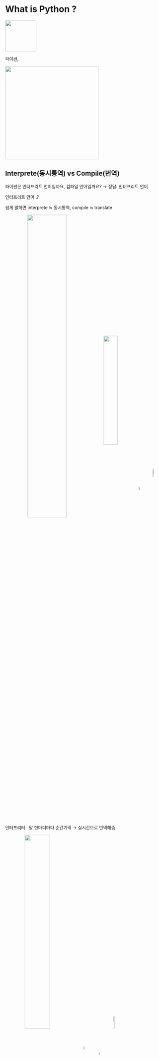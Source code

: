 # What is Python ?

<img src="https://www.python.org/static/community_logos/python-logo-master-v3-TM-flattened.png" height="100">

파이썬,

<img src="https://upload.wikimedia.org/wikipedia/ko/4/49/WeWantToKnow.jpg" width="300">

## Interprete(동시통역) vs Compile(번역)

파이썬은 인터프리트 언어일까요, 컴파일 언어일까요? → 정답: 인터프리트 언어

인터프리트 언어..?

쉽게 말하면 interprete ≒ 동시통역, compile ≒ translate

<p align="center">
  <img src="https://github.com/cho-hyeonjin/python-algorithm-first-step/assets/78816754/24d50d45-47cf-475b-bf5c-02eb5783f09a" width="50%" align="center" />
  <img src="https://logos-world.net/wp-content/uploads/2021/10/Python-Symbol.png" width="30%" align="center" />
  <img src="https://upload.wikimedia.org/wikipedia/commons/6/6a/JavaScript-logo.png" width="5%" align="center" />
  &nbsp;
  <img src="https://brandslogos.com/wp-content/uploads/images/java-logo-1.png" width="8%" align="center" />
</p>

인터프리터 : 말 한마디마다 순간기억 → 실시간으로 번역해줌

<p align="center">
  <img src="https://github.com/cho-hyeonjin/python-algorithm-first-step/assets/78816754/dc33dba9-a8df-4bec-8653-e9c11868a743" width="40%" align="center" />
  &nbsp;
  &nbsp;
  &nbsp;
  &nbsp;
  <img src="https://i.namu.wiki/i/KcqDuQYTxNpUcLIMZTg28QXse0XiWx1G7K68kYYCo1GuhoHmhB_V8Qe9odGGt0BH9-0nQZTN53WXTNpDmwVfWQ.svg" width="5%" align="center" />
  &nbsp;
  &nbsp;
  &nbsp;
  <img src="https://upload.wikimedia.org/wikipedia/commons/thumb/1/18/ISO_C%2B%2B_Logo.svg/612px-ISO_C%2B%2B_Logo.svg.png" width="4%" align="center" />
  &nbsp;
  <img src="https://go.dev/blog/go-brand/Go-Logo/PNG/Go-Logo_Blue.png" width="10%" align="center" />
  &nbsp;
  &nbsp;
  &nbsp;
  &nbsp;
  &nbsp;
  &nbsp;
  &nbsp;
  &nbsp;
  &nbsp;
  &nbsp;
  &nbsp;
  &nbsp;
  &nbsp;
  &nbsp;
  &nbsp;
  &nbsp;
  &nbsp;
</p>

컴파일러 : 말 끝날때까지 적어두고 하고 말 끝나면 한 번에 번역해줌

Python shell = interpreter, Python shell 이 명령어 번역하는 방식 = interprete

## How to use Python?

파이썬은 동시통역형 Interpreted 언어임에도 2가지 모드 제공

### 1. Interactive Mode

  <img width="500" src="https://github.com/cho-hyeonjin/python-algorithm-first-step/assets/78816754/662af592-2900-4437-81e0-386a1a963c15" />

  <br/>

  <img src="https://github.com/cho-hyeonjin/python-algorithm-first-step/assets/78816754/12602fbd-11cb-4c91-bd36-68b6da6e0ed6">

> 1.  터미널에서 ' `python3` ' 엔터
>
> 2.  ' `>>>` ' : Interactive shell이 실행됨. 대화모드 들어온 것임.
>
> 3.  하고 싶은 계산식 넣고 엔터
>
> 4.  결과 나옴
>
> 5.  ' `exit()` ' 또는 ' `quit()` ' : interactive shell 나오기, 대화모드 종료

이렇게 자세히 적을 필요도 없음.

1+1을 알고 싶으면

python3 엔터 → 1+1 엔터 → exit() 엔터

너무 쉬워서 당황스러울 지경

### 2. Module file Mode ( Script file Mode )

파일에 코드 작성하고 해당 파일을 실행하는 방법

<img src="https://github.com/cho-hyeonjin/python-algorithm-first-step/assets/78816754/c450d777-3a15-4349-a8a0-70c9eb6a9ef2">

node 파일 실행하는거랑 비스무리 한 듯

> 1.  파이썬 문법으로 코드 작성 후 ' `파일명.py` ' 로 저장
>
> 2.  해당 파일 저장된 위치에서 ' `python3 파일명.py` ' : 파일명.py 실행됨.

### 주석은 '#'

```python
  # scriptMode.py 실행해서 확인해보셈

print ("주석 다는 법은 # 주석주석 쏼랴쏼라")
# print "이것은 Python 주석입니다. (난 안보일껄?👻)"

```
